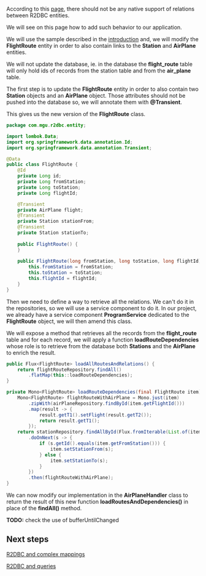 According to this [page](https://github.com/spring-projects/spring-data-r2dbc/issues/356), 
there should not be any native support of relations between R2DBC entities.

We will see on this page how to add such behavior to our application.

We will use the sample described in the [introduction](01-r2dbc-introduction.md) and, we will 
modify the **FlightRoute** entity in order to also contain links to the **Station** and 
**AirPlane** entities.

We will not update the database, ie. in the database the **flight_route** table will only hold
ids of records from the station table and from the **air_plane** table.

The first step is to update the **FlightRoute** entity in order to also contain two **Station**
objects and an **AirPlane** object. Those attributes should not be pushed into the database so,
we will annotate them with **@Transient**.

This gives us the new version of the **FlightRoute** class.
```java
package com.mgu.r2dbc.entity;

import lombok.Data;
import org.springframework.data.annotation.Id;
import org.springframework.data.annotation.Transient;

@Data
public class FlightRoute {
    @Id
    private Long id;
    private Long fromStation;
    private Long toStation;
    private Long flightId;

    @Transient
    private AirPlane flight;
    @Transient
    private Station stationFrom;
    @Transient
    private Station stationTo;
  
    public FlightRoute() {
    }
  
    public FlightRoute(long fromStation, long toStation, long flightId) {
        this.fromStation = fromStation;
        this.toStation = toStation;
        this.flightId = flightId;
    }
}
```

Then we need to define a way to retrieve all the relations. We can't do it in the repositories, so we will use a service 
component to do it. In our project, we already have a service component **ProgramService** dedicated to the **FlightRoute**
object, we will then amend this class.

We will expose a method that retrieves all the records from the **flight_route** table and for each record, we will apply 
a function **loadRouteDependencies** whose role is to retrieve from the database both **Stations** and the **AirPlane**
to enrich the result.

```java
public Flux<FlightRoute> loadAllRoutesAndRelations() {
    return flightRouteRepository.findAll()
        .flatMap(this::loadRouteDependencies);
}

private Mono<FlightRoute> loadRouteDependencies(final FlightRoute item) {
    Mono<FlightRoute> flightRouteWithAirPlane = Mono.just(item)
        .zipWith(airPlaneRepository.findById(item.getFlightId()))
        .map(result -> {
            result.getT1().setFlight(result.getT2());
            return result.getT1();
        });
    return stationRepository.findAllById(Flux.fromIterable(List.of(item.getFromStation(), item.getToStation())))
        .doOnNext(s -> {
            if (s.getId().equals(item.getFromStation())) {
                item.setStationFrom(s);
            } else {
                item.setStationTo(s);
            }
        })
        .then(flightRouteWithAirPlane);
}
```

We can now modify our implementation in the **AirPlaneHandler** class to return the result of this new function 
**loadRoutesAndDependencies()** in place of the **findAll()** method.


**TODO:** check the use of bufferUntilChanged

## Next steps

[R2DBC and complex mappings](05-r2dbc-complex-mappings.md)

[R2DBC and queries](06-r2dbc-queries.md)
